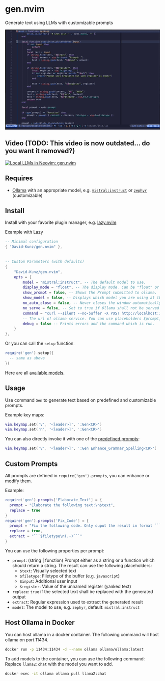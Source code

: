 # gen.nvim

Generate text using LLMs with customizable prompts

![Quick Demo of gen.nvim](./img/gen_nvim.gif)

## Video (TODO: This video is now outdated... do you want it removed?)

[![Local LLMs in Neovim: gen.nvim](https://user-images.githubusercontent.com/1009936/273126287-7b5f2b40-c678-47c5-8f21-edf9516f6034.jpg)](https://youtu.be/FIZt7MinpMY?si=KChSuJJDyrcTdYiM)


## Requires

- [Ollama](https://ollama.ai/) with an appropriate model, e.g. [`mistral:instruct`](https://ollama.ai/library/mistral) or [`zephyr`](https://ollama.ai/library/zephyr) (customizable)

## Install

Install with your favorite plugin manager, e.g. [lazy.nvim](https://github.com/folke/lazy.nvim)

Example with Lazy

```lua
-- Minimal configuration
{ "David-Kunz/gen.nvim" },

```

```lua

-- Custom Parameters (with defaults)
{
    "David-Kunz/gen.nvim",
    opts = {
        model = "mistral:instruct", -- The default model to use.
        display_mode = "float", -- The display mode. Can be "float" or "split".
        show_prompt = false, -- Shows the Prompt submitted to ollama.
        show_model = false, -- Displays which model you are using at the beginning of your chat session.
        no_auto_close = false, -- Never closes the window automatically.
        no_serve = false, -- Set to true if Ollama shall not be served automatically.
        command = "curl --silent --no-buffer -X POST http://localhost:11434/api/generate -d $body",
        -- The url of ollama service. You can use placeholders $prompt, $model and $body (shellescaped).
        debug = false -- Prints errors and the command which is run.
    }
},
```

Or you can call the `setup` function:

```lua
require('gen').setup({
  -- same as above
})
```

Here are all [available models](https://ollama.ai/library).


## Usage

Use command `Gen` to generate text based on predefined and customizable prompts.

Example key maps:

```lua
vim.keymap.set('v', '<leader>]', ':Gen<CR>')
vim.keymap.set('n', '<leader>]', ':Gen<CR>')
```

You can also directly invoke it with one of the [predefined prompts](./lua/gen/prompts.lua):

```lua
vim.keymap.set('v', '<leader>]', ':Gen Enhance_Grammar_Spelling<CR>')
```

## Custom Prompts

All prompts are defined in `require('gen').prompts`, you can enhance or modify them.

Example:
```lua
require('gen').prompts['Elaborate_Text'] = {
  prompt = "Elaborate the following text:\n$text",
  replace = true
}
require('gen').prompts['Fix_Code'] = {
  prompt = "Fix the following code. Only ouput the result in format ```$filetype\n...\n```:\n```$filetype\n$text\n```",
  replace = true,
  extract = "```$filetype\n(.-)```"
}
```

You can use the following properties per prompt:

- `prompt`: (string | function) Prompt either as a string or a function which should return a string. The result can use the following placeholders:
   - `$text`: Visually selected text
   - `$filetype`: Filetype of the buffer (e.g. `javascript`)
   - `$input`: Additional user input
   - `$register`: Value of the unnamed register (yanked text)
- `replace`: `true` if the selected text shall be replaced with the generated output
- `extract`: Regular expression used to extract the generated result
- `model`: The model to use, e.g. `zephyr`, default: `mistral:instruct`

## Host Ollama in Docker

You can host ollama in a docker container. The following command will host ollama on port 11434.

```bash
docker run -p 11434:11434 -d --name ollama ollama/ollama:latest
```

To add models to the container, you can use the following command:
Replace `llama2:chat` with the model you want to add.

```bash
docker exec -it ollama ollama pull llama2:chat
```
